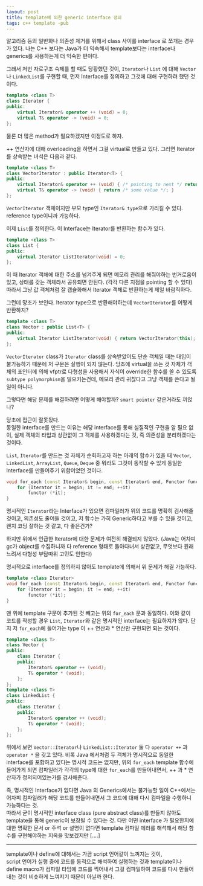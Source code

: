 ```yaml
---
layout: post
title: template에 의한 generic interface 정의
tags: c++ template -pub
---
```


알고리즘 등의 일반화나 의존성 제거를 위해서 class 사이를 interface 로 쪼개는 경우가 있다.
나는 C++ 보다는 Java가 더 익숙해서 template보다는 interface나 generics를 사용하는게 더 익숙한 편이다.

그래서 저번 자료구조 숙제를 할 때도 당황했던 것이, `Iterator`나 `List` 에 대해 `Vector`나 `LinkedList`를 구현할 때, 먼저 Interface를 정의하고 그것에 대해 구현하려 했던 것이다.

```cpp
template <class T>
class Iterator {
public:
    virtual Iterator& operator ++ (void) = 0;
    virtual T& operator -> (void) = 0;
};
```

물론 더 많은 method가 필요하겠지만 이정도로 하자.

++ 연산자에 대해 overloading을 하면서 그걸 virtual로 만들고 있다. 그러면 Iterator를 상속받는 녀석은 다음과 같다.

```cpp
template <class T>
class VectorIterator : public Iterator<T> {
public:
    virtual Iterator& operator ++ (void) { /* pointing to next */ return (*this); }
    virtual T& operator -> (void) { return /* some value */; }
};
```

`VectorIterator` 객체이지만 부모 type인 `Iterator& type`으로 가리킬 수 있다. reference type이니까 가능하다.

이제 `List`를 정의한다. 이 Interface는 Iterator를 반환하는 함수가 있다.

```cpp
template <class T>
class List {
public:
    virtual Iterator ListIterator(void) = 0;
};
```

이 때 Iterator 객체에 대한 주소를 넘겨주게 되면 메모리 관리를 해줘야하는 번거로움이 있고, 상태를 갖는 객체라서 공유되면 안된다. (각각 다른 지점을 pointing 할 수 있다) 따라서 그냥 값 객체처럼 잘 캡슐화해서 Iterator 객체로 반환하는게 제일 바람직하다.

그런데 망조가 보인다. Iterator type으로 반환해야하는데 `VectorIterator`를 어떻게 반환하지?

```cpp
template <class T>
class Vector : public List<T> {
public:
    virtual Iterator ListIterator(void) { return VectorIterator(this); /* ERROR */ }
};
```

`VectorIterator` class가 `Iterator` class를 상속받았어도 단순 객체일 때는 대입이 불가능하기 때문에 저 구문은 실행이 되지 않는다. 당초에 virtual을 쓰는 것 자체가 객체의 포인터에 의해 vfptr로 다형성을 사용해서 자식이 override한 함수를 쓸 수 있도록 `subtype polymorphism`을 일으키는건데, 메모리 관리 귀찮다고 그냥 객체를 쓴다고 될 일이 아니다.

그렇다면 해당 문제를 해결하려면 어떻게 해야할까? `smart pointer` 같은거라도 끼얹나?

당초에 접근이 잘못됬다.  
동일한 interface를 만드는 이유는 해당 interface를 통해 실질적인 구현을 알 필요 없이, 실제 객체의 타입과 상관없이 그 객체를 사용하겠다는 것, 즉 의존성을 분리하겠다는 것이다.

`List`, `Iterator`를 만드는 것 자체가 순회하고자 하는 아래의 함수가 있을 때 `Vector`, `LinkedList`, `ArrayList`, `Queue`, `Deque` 중 뭐라도 그것이 동작할 수 있게 동일한 Interface를 만들어주기 위함이었던 것이다.

```cpp
void for_each (const Iterator& begin, const Iterator& end, Functor functor) {
    for (Iterator it = begin; it != end; ++it)
        functor (*it);
}
```

명시적인 `Iterator`라는 Interface가 있으면 컴파일러가 위의 코드를 명확히 검사해줄 것이고, 의존성도 줄어들 것이고, 저 함수는 가히 Generic하다고 부를 수 있을 것이고, 왠지 코딩 잘하는 것 같고, 다 좋은건가?

하지만 위에서 언급한 Iterator에 대한 문제가 여전히 해결되지 않았다. (Java는 어차피 gc가 object를 수집하니까 다 reference 형태로 돌아다녀서 상관없고, 무엇보다 원래 느려서 다형성 부담따위 고민도 안한다)

명시적으로 interface를 정의하지 않아도 template에 의해서 위 문제가 해결 가능하다.

```cpp
template <class Iterator>
void for_each (const Iterator& begin, const Iterator& end, Functor functor) {
    for (Iterator it = begin; it != end; ++it)
        functor (*it);
}
```

맨 위에 template 구문이 추가된 것 빼고는 위의 `for_each` 문과 동일하다.
이와 같이 코드를 작성할 경우 `List`, `Iterator`와 같은 명시적인 interface는 필요하지가 않다.
단지 저 `for_each`에 들어가는 type 이 ++ 연산과 * 연산만 구현되면 되는 것이다.

```cpp
template <class T>
class Vector {
public:
    class Iterator {
    public:
        Iterator& operator ++ (void);
        T& operator * (void);
    };
};
template <class T>
class LinkedList {
public:
    class Iterator {
    public:
        Iterator& operator ++ (void);
        T& operator * (void);
    };
};
```

위에서 보면 `Vector::Iterator`나 `LinkedList::Iterator` 둘 다 `operator ++` 과 `operator *` 을 갖고 있다. 비록 Java 에서처럼 두 객체가 명시적으로 동일한 interface를 포함하고 있다는 명시적 코드는 없지만, 위의 `for_each` template 함수에 들어가게 되면 컴파일러가 각각의 type에 대한 `for_each`를 만들어내면서, ++ 과 * 연산자가 정의되어있는가를 검사해준다.

즉, 명시적인 Interface가 없다면 Java 의 Generics에서는 불가능할 일이 C++에서는 어차피 컴파일러가 해당 코드를 만들어내면서 그 코드에 대해 다시 컴파일을 수행하니 가능하다는 것.  
따라서 굳이 명시적인 interface class (pure abstract class)를 만들지 않아도 template을 통해 generic이 보장될 수 있다는 것. 다만 어떤 interface 가 필요한지에 대한 명확한 문서 or 주석 or 설명이 없다면 template 컴파일 에러를 해석해서 해당 함수를 구현해야하는 지옥을 맛보겠지만 [....]

---
template이나 define에 대해서는 가끔 script 언어같이 느껴지는 것이,  
script 언어가 실행 중에 코드를 동적으로 해석하여 실행하는 것과 template이나 define macro가 컴파일 타임에 코드를 찍어내서 그걸 컴파일하여 코드를 다시 만들어내는 것이 비슷하게 느껴지기 때문이 아닐까 한다.